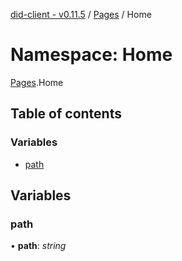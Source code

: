[did-client - v0.11.5](../README.md) / [Pages](pages.md) / Home

# Namespace: Home

[Pages](pages.md).Home

## Table of contents

### Variables

- [path](pages.home.md#path)

## Variables

### path

• **path**: *string*
